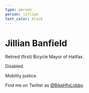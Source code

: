 ```yaml
---
type: person
person: jillian
text_color: black
---
```


# Jillian Banfield

Retired (first) Bicycle Mayor of Halifax.

Disabled.

Mobility justice.

Find me on Twitter as [@BikeHfxLobby](https://twitter.com/BikeHfxLobby).
